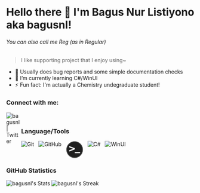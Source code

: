 # Hello there 👋 I'm Bagus Nur Listiyono aka bagusnl!
###### You can also call me Reg (as in Regular)

> I like supporting project that I enjoy using~

- 🤔 Usually does bug reports and some simple documentation checks
- 🌱 I’m currently learning C#/WinUI
- ⚡ Fun fact: I'm actually a Chemistry undegraduate student!

### Connect with me:
[<img align="left" alt="bagusnl | Twitter" width="40px" src="https://abs.twimg.com/favicons/twitter.2.ico" />][twitter]
<br/>

### Language/Tools
<img align="top" alt="Git" width="95px" src="https://upload.wikimedia.org/wikipedia/commons/2/2b/Git-logo-white.svg" /> &nbsp; <img align="top" alt="GitHub" width="40px" src="https://upload.wikimedia.org/wikipedia/commons/2/24/Github_logo_svg.svg" /> &nbsp; <img align="top" alt="Terminal" width="46px" src="https://raw.githubusercontent.com/github/explore/80688e429a7d4ef2fca1e82350fe8e3517d3494d/topics/terminal/terminal.png" /> &nbsp; <img align="top" alt="C#" width="40px" src="https://upload.wikimedia.org/wikipedia/commons/b/bd/Logo_C_sharp.svg" /> &nbsp; <img align="top" alt="WinUI" width="46px" src="https://upload.wikimedia.org/wikipedia/commons/b/bb/WinUI_Icon.svg" />

### GitHub Statistics
![bagusnl's Stats](https://github-readme-stats.vercel.app/api?username=bagusnl&theme=synthwave&show_icons=true&hide_border=false&count_private=true) ![bagusnl's Streak](https://github-readme-streak-stats.herokuapp.com/?user=bagusnl&theme=synthwave&hide_border=false)


[twitter]: https://twitter.com/bagusnl
<!--
**bagusnl/bagusnl** is a ✨ _special_ ✨ repository because its `README.md` (this file) appears on your GitHub profile.

Here are some ideas to get you started:

- 🔭 I’m currently working on ...
- 🌱 I’m currently learning ...
- 👯 I’m looking to collaborate on ...
- 🤔 I’m looking for help with ...
- 💬 Ask me about ...
- 📫 How to reach me: ...
- 😄 Pronouns: ...
- ⚡ Fun fact: ...
-->
